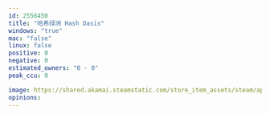 ```yaml
---
id: 2556450
title: "哈希绿洲 Hash Oasis"
windows: "true"
mac: "false"
linux: false
positive: 0
negative: 0
estimated_owners: "0 - 0"
peak_ccu: 0

image: https://shared.akamai.steamstatic.com/store_item_assets/steam/apps/2556450/header.jpg?t=1717483198
opinions:
---
```

